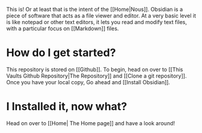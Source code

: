 This is! Or at least that is the intent of the [[Home|Nous]].  Obsidian is a piece of software that acts as a file viewer and editor. At a very basic level it is like notepad or other text editors, it lets you read and modify text files, with a particular focus on [[Markdown]] files. 

# How do I get started?
This repository is stored on [[Github]]. To begin, head on over to [[This Vaults Github Repository|The Repository]] and [[Clone a git repository]]. Once you have your local copy, Go ahead and [[Install Obsidian]].

# I Installed it, now what? 
Head on over to [[Home| The Home page]] and have a look around!